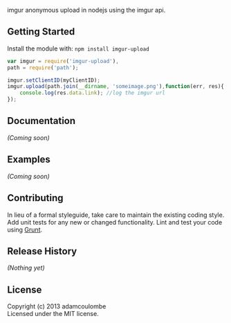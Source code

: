 
imgur anonymous upload in nodejs using the imgur api.

## Getting Started
Install the module with: `npm install imgur-upload`

```javascript
var imgur = require('imgur-upload'),
path = require('path');

imgur.setClientID(myClientID);
imgur.upload(path.join(__dirname, 'someimage.png'),function(err, res){
	console.log(res.data.link); //log the imgur url
});
```

## Documentation
_(Coming soon)_

## Examples
_(Coming soon)_

## Contributing
In lieu of a formal styleguide, take care to maintain the existing coding style. Add unit tests for any new or changed functionality. Lint and test your code using [Grunt](http://gruntjs.com/).

## Release History
_(Nothing yet)_

## License
Copyright (c) 2013 adamcoulombe  
Licensed under the MIT license.
